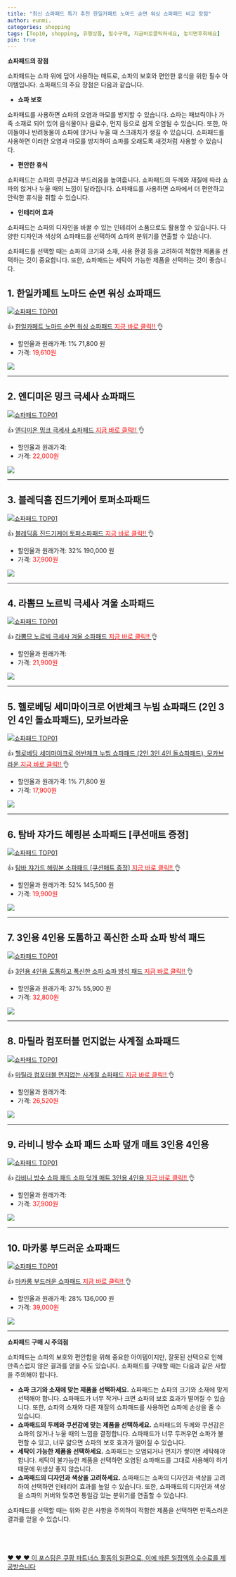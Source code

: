 ```yaml
---
title: "최신 쇼파패드 특가 추천 한일카페트 노마드 순면 워싱 쇼파패드 비교 장점"
author: eunmi.
categories: shopping
tags: [Top10, shopping, 유행상품, 필수구매, 지금바로클릭하세요, 놓치면후회해요]
pin: true
---
```

**쇼파패드의 장점**

쇼파패드는 쇼파 위에 덮어 사용하는 매트로, 쇼파의 보호와 편안한 휴식을 위한 필수 아이템입니다. 쇼파패드의 주요 장점은 다음과 같습니다.

* **쇼파 보호**

쇼파패드를 사용하면 쇼파의 오염과 마모를 방지할 수 있습니다. 쇼파는 패브릭이나 가죽 소재로 되어 있어 음식물이나 음료수, 먼지 등으로 쉽게 오염될 수 있습니다. 또한, 아이들이나 반려동물이 쇼파에 앉거나 누울 때 스크래치가 생길 수 있습니다. 쇼파패드를 사용하면 이러한 오염과 마모를 방지하여 쇼파를 오래도록 새것처럼 사용할 수 있습니다.

* **편안한 휴식**

쇼파패드는 쇼파의 쿠션감과 부드러움을 높여줍니다. 쇼파패드의 두께와 재질에 따라 쇼파의 앉거나 누울 때의 느낌이 달라집니다. 쇼파패드를 사용하면 쇼파에서 더 편안하고 안락한 휴식을 취할 수 있습니다.

* **인테리어 효과**

쇼파패드는 쇼파의 디자인을 바꿀 수 있는 인테리어 소품으로도 활용할 수 있습니다. 다양한 디자인과 색상의 쇼파패드를 선택하여 쇼파의 분위기를 연출할 수 있습니다.

쇼파패드를 선택할 때는 쇼파의 크기와 소재, 사용 환경 등을 고려하여 적합한 제품을 선택하는 것이 중요합니다. 또한, 쇼파패드는 세탁이 가능한 제품을 선택하는 것이 좋습니다.

   

## 1. 한일카페트 노마드 순면 워싱 쇼파패드

[![쇼파패드 TOP01](https://thumbnail7.coupangcdn.com/thumbnails/remote/230x230ex/image/rs_quotation_api/6fjx15mq/b7fd663f8e1d467e87b8422af9ec8bcc.jpg)](https://link.coupang.com/re/AFFSDP?lptag=AF3617701&subid=GithubCoopas&pageKey=6185425150&traceid=V0-153&itemId=12173922160&vendorItemId=79445226195)


👍 [한일카페트 노마드 순면 워싱 쇼파패드 <font color=red> 지금 바로 클릭!! </font> ](https://link.coupang.com/re/AFFSDP?lptag=AF3617701&subid=GithubCoopas&pageKey=6185425150&traceid=V0-153&itemId=12173922160&vendorItemId=79445226195) 👌 


- 할인율과 원래가격: 1%  71,800   원
- 가격: <span style='color:red'>19,610원</span>

[![](/discount_price.png)](https://link.coupang.com/re/AFFSDP?lptag=AF3617701&subid=GithubCoopas&pageKey=6185425150&traceid=V0-153&itemId=12173922160&vendorItemId=79445226195)

---


   

## 2. 엔디미온 밍크 극세사 쇼파패드

[![쇼파패드 TOP01](https://thumbnail6.coupangcdn.com/thumbnails/remote/230x230ex/image/retail/images/2020/02/06/16/3/f91ad25a-7c14-4f7c-9aa0-10426ba02acf.jpg)](https://link.coupang.com/re/AFFSDP?lptag=AF3617701&subid=GithubCoopas&pageKey=1238599309&traceid=V0-153&itemId=2234183791&vendorItemId=70231743273)


👍 [엔디미온 밍크 극세사 쇼파패드 <font color=red> 지금 바로 클릭!! </font> ](https://link.coupang.com/re/AFFSDP?lptag=AF3617701&subid=GithubCoopas&pageKey=1238599309&traceid=V0-153&itemId=2234183791&vendorItemId=70231743273) 👌 


- 할인율과 원래가격: 
- 가격: <span style='color:red'>22,000원</span>

[![](/discount_price.png)](https://link.coupang.com/re/AFFSDP?lptag=AF3617701&subid=GithubCoopas&pageKey=1238599309&traceid=V0-153&itemId=2234183791&vendorItemId=70231743273)

---


   

## 3. 블레딕홈 진드기케어 토퍼소파패드

[![쇼파패드 TOP01](https://thumbnail6.coupangcdn.com/thumbnails/remote/230x230ex/image/retail/images/4274029670428302-9a3f64f8-81cf-4558-a7ab-286844d03b3c.jpg)](https://link.coupang.com/re/AFFSDP?lptag=AF3617701&subid=GithubCoopas&pageKey=20114176&traceid=V0-153&itemId=79933699&vendorItemId=3135567955)


👍 [블레딕홈 진드기케어 토퍼소파패드 <font color=red> 지금 바로 클릭!! </font> ](https://link.coupang.com/re/AFFSDP?lptag=AF3617701&subid=GithubCoopas&pageKey=20114176&traceid=V0-153&itemId=79933699&vendorItemId=3135567955) 👌 


- 할인율과 원래가격: 32%  190,000   원
- 가격: <span style='color:red'>37,900원</span>

[![](/discount_price.png)](https://link.coupang.com/re/AFFSDP?lptag=AF3617701&subid=GithubCoopas&pageKey=20114176&traceid=V0-153&itemId=79933699&vendorItemId=3135567955)

---


   

## 4. 라뽐므 노르빅 극세사 겨울 소파패드

[![쇼파패드 TOP01](https://thumbnail7.coupangcdn.com/thumbnails/remote/230x230ex/image/rs_quotation_api/6705/6a53fb3fe02bc952f794f0d020fec6defea707232b1fc30381fd7617ab74.jpg)](https://link.coupang.com/re/AFFSDP?lptag=AF3617701&subid=GithubCoopas&pageKey=2310625403&traceid=V0-153&itemId=3984980531&vendorItemId=72392526914)


👍 [라뽐므 노르빅 극세사 겨울 소파패드 <font color=red> 지금 바로 클릭!! </font> ](https://link.coupang.com/re/AFFSDP?lptag=AF3617701&subid=GithubCoopas&pageKey=2310625403&traceid=V0-153&itemId=3984980531&vendorItemId=72392526914) 👌 


- 할인율과 원래가격: 
- 가격: <span style='color:red'>21,900원</span>

[![](/discount_price.png)](https://link.coupang.com/re/AFFSDP?lptag=AF3617701&subid=GithubCoopas&pageKey=2310625403&traceid=V0-153&itemId=3984980531&vendorItemId=72392526914)

---


   

## 5. 헬로베딩 세미마이크로 어반체크 누빔 쇼파패드 (2인 3인 4인 돌쇼파패드), 모카브라운

[![쇼파패드 TOP01](https://thumbnail6.coupangcdn.com/thumbnails/remote/230x230ex/image/vendor_inventory/45af/18f03817ae7ac318f25735da1244c2816ff814a51966090a6a9d115471d1.jpg)](https://link.coupang.com/re/AFFSDP?lptag=AF3617701&subid=GithubCoopas&pageKey=4850328016&traceid=V0-153&itemId=6278612115&vendorItemId=73574195159)


👍 [헬로베딩 세미마이크로 어반체크 누빔 쇼파패드 (2인 3인 4인 돌쇼파패드), 모카브라운 <font color=red> 지금 바로 클릭!! </font> ](https://link.coupang.com/re/AFFSDP?lptag=AF3617701&subid=GithubCoopas&pageKey=4850328016&traceid=V0-153&itemId=6278612115&vendorItemId=73574195159) 👌 


- 할인율과 원래가격: 1%  71,800   원
- 가격: <span style='color:red'>17,900원</span>

[![](/discount_price.png)](https://link.coupang.com/re/AFFSDP?lptag=AF3617701&subid=GithubCoopas&pageKey=4850328016&traceid=V0-153&itemId=6278612115&vendorItemId=73574195159)

---


   

## 6. 탐바 쟈가드 헤링본 소파패드 [쿠션매트 증정]

[![쇼파패드 TOP01](https://thumbnail8.coupangcdn.com/thumbnails/remote/230x230ex/image/vendor_inventory/d7a3/486fee47e504bd48d44643a04d170ed5e7739e62482ad74a679be7de9fd1.jpg)](https://link.coupang.com/re/AFFSDP?lptag=AF3617701&subid=GithubCoopas&pageKey=5493593289&traceid=V0-153&itemId=8513944207&vendorItemId=5155997193)


👍 [탐바 쟈가드 헤링본 소파패드 [쿠션매트 증정] <font color=red> 지금 바로 클릭!! </font> ](https://link.coupang.com/re/AFFSDP?lptag=AF3617701&subid=GithubCoopas&pageKey=5493593289&traceid=V0-153&itemId=8513944207&vendorItemId=5155997193) 👌 


- 할인율과 원래가격: 52%  145,500   원
- 가격: <span style='color:red'>19,900원</span>

[![](/discount_price.png)](https://link.coupang.com/re/AFFSDP?lptag=AF3617701&subid=GithubCoopas&pageKey=5493593289&traceid=V0-153&itemId=8513944207&vendorItemId=5155997193)

---


   

## 7. 3인용 4인용 도톰하고 폭신한 소파 쇼파 방석 패드

[![쇼파패드 TOP01](https://thumbnail7.coupangcdn.com/thumbnails/remote/230x230ex/image/vendor_inventory/add8/584b1339dfb3ad3c6ab6a6501cb80fb88b7534f516d80f58014161300ce6.jpg)](https://link.coupang.com/re/AFFSDP?lptag=AF3617701&subid=GithubCoopas&pageKey=5203061595&traceid=V0-153&itemId=7256409673&vendorItemId=74547817993)


👍 [3인용 4인용 도톰하고 폭신한 소파 쇼파 방석 패드 <font color=red> 지금 바로 클릭!! </font> ](https://link.coupang.com/re/AFFSDP?lptag=AF3617701&subid=GithubCoopas&pageKey=5203061595&traceid=V0-153&itemId=7256409673&vendorItemId=74547817993) 👌 


- 할인율과 원래가격: 37%  55,900   원
- 가격: <span style='color:red'>32,800원</span>

[![](/discount_price.png)](https://link.coupang.com/re/AFFSDP?lptag=AF3617701&subid=GithubCoopas&pageKey=5203061595&traceid=V0-153&itemId=7256409673&vendorItemId=74547817993)

---


   

## 8. 마틸라 컴포터블 먼지없는 사계절 쇼파패드

[![쇼파패드 TOP01](https://thumbnail9.coupangcdn.com/thumbnails/remote/230x230ex/image/rs_quotation_api/yhbla8re/7a2441381ab148058e7e7ace6f2fc7a7.jpg)](https://link.coupang.com/re/AFFSDP?lptag=AF3617701&subid=GithubCoopas&pageKey=5672157046&traceid=V0-153&itemId=9343335592&vendorItemId=76628596609)


👍 [마틸라 컴포터블 먼지없는 사계절 쇼파패드 <font color=red> 지금 바로 클릭!! </font> ](https://link.coupang.com/re/AFFSDP?lptag=AF3617701&subid=GithubCoopas&pageKey=5672157046&traceid=V0-153&itemId=9343335592&vendorItemId=76628596609) 👌 


- 할인율과 원래가격: 
- 가격: <span style='color:red'>26,520원</span>

[![](/discount_price.png)](https://link.coupang.com/re/AFFSDP?lptag=AF3617701&subid=GithubCoopas&pageKey=5672157046&traceid=V0-153&itemId=9343335592&vendorItemId=76628596609)

---


   

## 9. 라비니 방수 쇼파 패드 소파 덮개 매트 3인용 4인용

[![쇼파패드 TOP01](https://thumbnail7.coupangcdn.com/thumbnails/remote/230x230ex/image/vendor_inventory/ea76/851939c47566c5230561f9195bdb5295877196a11c7957962716382f8647.png)](https://link.coupang.com/re/AFFSDP?lptag=AF3617701&subid=GithubCoopas&pageKey=7592219148&traceid=V0-153&itemId=19679920205&vendorItemId=85462324755)


👍 [라비니 방수 쇼파 패드 소파 덮개 매트 3인용 4인용 <font color=red> 지금 바로 클릭!! </font> ](https://link.coupang.com/re/AFFSDP?lptag=AF3617701&subid=GithubCoopas&pageKey=7592219148&traceid=V0-153&itemId=19679920205&vendorItemId=85462324755) 👌 


- 할인율과 원래가격: 
- 가격: <span style='color:red'>37,900원</span>

[![](/discount_price.png)](https://link.coupang.com/re/AFFSDP?lptag=AF3617701&subid=GithubCoopas&pageKey=7592219148&traceid=V0-153&itemId=19679920205&vendorItemId=85462324755)

---


   

## 10. 마카롱 부드러운 쇼파패드

[![쇼파패드 TOP01](https://thumbnail6.coupangcdn.com/thumbnails/remote/230x230ex/image/rs_quotation_api/h2fe5pag/e1e4b4e877994b749fe21041bf9fe008.jpg)](https://link.coupang.com/re/AFFSDP?lptag=AF3617701&subid=GithubCoopas&pageKey=5258370892&traceid=V0-153&itemId=7465141415&vendorItemId=74755987796)


👍 [마카롱 부드러운 쇼파패드 <font color=red> 지금 바로 클릭!! </font> ](https://link.coupang.com/re/AFFSDP?lptag=AF3617701&subid=GithubCoopas&pageKey=5258370892&traceid=V0-153&itemId=7465141415&vendorItemId=74755987796) 👌 


- 할인율과 원래가격: 28%  136,000   원
- 가격: <span style='color:red'>39,000원</span>

[![](/discount_price.png)](https://link.coupang.com/re/AFFSDP?lptag=AF3617701&subid=GithubCoopas&pageKey=5258370892&traceid=V0-153&itemId=7465141415&vendorItemId=74755987796)

---
**쇼파패드 구매 시 주의점**

쇼파패드는 쇼파의 보호와 편안함을 위해 중요한 아이템이지만, 잘못된 선택으로 인해 만족스럽지 않은 결과를 얻을 수도 있습니다. 쇼파패드를 구매할 때는 다음과 같은 사항을 주의해야 합니다.

* **쇼파 크기와 소재에 맞는 제품을 선택하세요.** 쇼파패드는 쇼파의 크기와 소재에 맞게 선택해야 합니다. 쇼파패드가 너무 작거나 크면 쇼파의 보호 효과가 떨어질 수 있습니다. 또한, 쇼파의 소재와 다른 재질의 쇼파패드를 사용하면 쇼파에 손상을 줄 수 있습니다.
* **쇼파패드의 두께와 쿠션감에 맞는 제품을 선택하세요.** 쇼파패드의 두께와 쿠션감은 쇼파의 앉거나 누울 때의 느낌을 결정합니다. 쇼파패드가 너무 두꺼우면 쇼파가 불편할 수 있고, 너무 얇으면 쇼파의 보호 효과가 떨어질 수 있습니다.
* **세탁이 가능한 제품을 선택하세요.** 쇼파패드는 오염되거나 먼지가 쌓이면 세탁해야 합니다. 세탁이 불가능한 제품을 선택하면 오염된 쇼파패드를 그대로 사용해야 하기 때문에 위생상 좋지 않습니다.
* **쇼파패드의 디자인과 색상을 고려하세요.** 쇼파패드는 쇼파의 디자인과 색상을 고려하여 선택하면 인테리어 효과를 높일 수 있습니다. 또한, 쇼파패드의 디자인과 색상을 쇼파의 커버와 맞추면 통일감 있는 분위기를 연출할 수 있습니다.

쇼파패드를 선택할 때는 위와 같은 사항을 주의하여 적합한 제품을 선택하면 만족스러운 결과를 얻을 수 있습니다.<br><br><br><br><br> [ ❤ ❤ ❤ 이 포스팅은 쿠팡 파트너스 활동의 일환으로, 이에 따른 일정액의 수수료를 제공받습니다](https://link.coupang.com/a/bcEFyh)